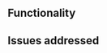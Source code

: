 ## Functionality

<!-- What does this PR do? -->

## Issues addressed

<!-- What issues does this fix or address? Reference them as Fixes #4 and they will be closed automatically when the PR is merged -->
